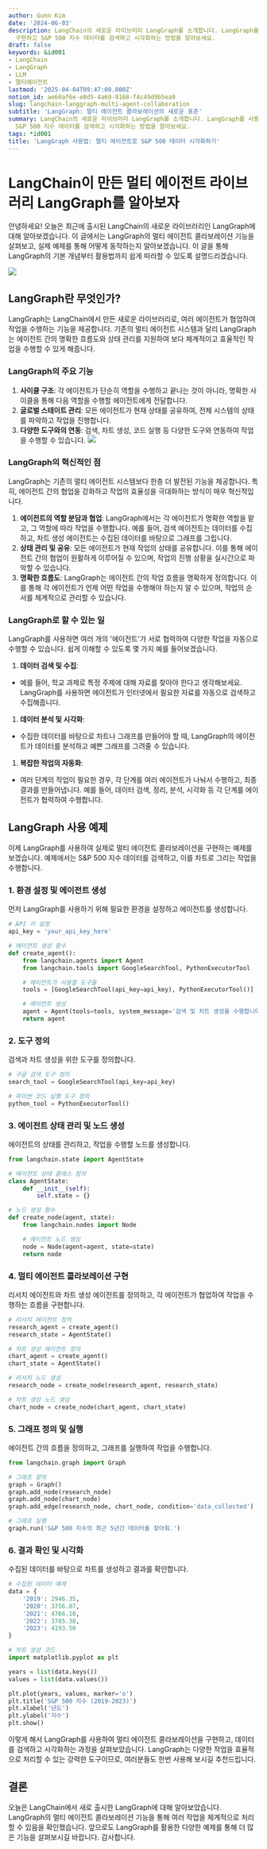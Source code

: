 ```yaml
---
author: Gunn Kim
date: '2024-06-03'
description: LangChain의 새로운 라이브러리 LangGraph를 소개합니다. LangGraph를 사용하여 멀티 에이전트 콜라보레이션을
  구현하고 S&P 500 지수 데이터를 검색하고 시각화하는 방법을 알아보세요.
draft: false
keywords: &id001
- LangChain
- LangGraph
- LLM
- 멀티에이전트
lastmod: '2025-04-04T09:47:00.000Z'
notion_id: ae60af6e-e8d5-4a69-9168-f4c49d9b5ea9
slug: langchain-langgraph-multi-agent-collaboration
subtitle: 'LangGraph: 멀티 에이전트 콜라보레이션의 새로운 표준'
summary: LangChain의 새로운 라이브러리 LangGraph를 소개합니다. LangGraph를 사용하여 멀티 에이전트 콜라보레이션을 구현하고
  S&P 500 지수 데이터를 검색하고 시각화하는 방법을 알아보세요.
tags: *id001
title: 'LangGraph 사용법: 멀티 에이전트로 S&P 500 데이터 시각화하기'
---
```


# LangChain이 만든 멀티 에이전트 라이브러리 LangGraph를 알아보자

안녕하세요! 오늘은 최근에 출시된 LangChain의 새로운 라이브러리인 LangGraph에 대해 알아보겠습니다. 이 글에서는 LangGraph의 멀티 에이전트 콜라보레이션 기능을 살펴보고, 실제 예제를 통해 어떻게 동작하는지 알아보겠습니다. 이 글을 통해 LangGraph의 기본 개념부터 활용법까지 쉽게 따라할 수 있도록 설명드리겠습니다.

![](https://prod-files-secure.s3.us-west-2.amazonaws.com/94f51666-273a-443d-bf89-42827b5b6876/fed4ecbe-e2cc-4b1a-8639-2644d21b4c37/Untitled.png?X-Amz-Algorithm=AWS4-HMAC-SHA256&X-Amz-Content-Sha256=UNSIGNED-PAYLOAD&X-Amz-Credential=ASIAZI2LB466Z4IPH7B6%2F20250622%2Fus-west-2%2Fs3%2Faws4_request&X-Amz-Date=20250622T034111Z&X-Amz-Expires=3600&X-Amz-Security-Token=IQoJb3JpZ2luX2VjEPj%2F%2F%2F%2F%2F%2F%2F%2F%2F%2FwEaCXVzLXdlc3QtMiJGMEQCIAgxm0Dbq88Qe3eY%2BGbpNuK2CWDj2Nk9JzLDIgSW6uEQAiBC2%2BTiTFwwHfeW2%2FGwSd3vabnhYAQxzOPJ9fvhNTNsEiqIBAjh%2F%2F%2F%2F%2F%2F%2F%2F%2F%2F8BEAAaDDYzNzQyMzE4MzgwNSIM3NukKmdIyKbE%2FvTmKtwDebXZOW1dNzGvaUppDSYmZghBGh1T4OJhzTfJsasNPXOHug88KxyNI0H54%2FUYMibUvo87MYALuOqpH5jwa%2FcEif07ISnMPiEOuWSK0lRxtBhklcqUHgnuDzaWwzKljDSfR%2FCShGXMCGTViQGd%2BtVWxFybQSLHcuRMhcUjNCRArbJoi08m5Fv3R4Okjocj20%2FSc6jFpaXtxlGn3ircqHgALaIQMbnvlZXWq4nocDOVLZmMvD0ekGFdvv5rlPQ6aXMe65uYyHwrGNKncZmbJpVck%2Fjuwz1boixZrZC%2FjymnXr5ZQUY74BIXunWCuy%2F0U8a%2BZFyK%2FZ786Gf4%2Fy62UBuP4jvvvHZJDQR5l5%2Fn3aYMzEx%2FVOC%2FzJbG0GgU5HyTH4f8Huoou2Qmp0QRlwPqiepo%2B41tAs0wPg2oIZfgEg9Mt2MlzG%2BKI%2FBlLhnG1DohIHu8NoONJ5S4WsFux6yiKTfZgrkPsuUXyKZsM7jrdBSQQesZ%2BullpJo2kw7ykEyROE8x3bOGGpoFc9lCD9esloxl3%2F22b77Kqg7bgGH6SPoAZXsLxZBo2E1TJab45DyspTZaoD%2F3IJUDkqRpEr0xz46SoyaJMMqUo6lMbELEPAoRi0zIhWUb80mNfY15s%2BswmIjdwgY6pgFrgFRW9wxrJvJntHN%2F%2BwHsB3FjiIz7srGio3WmA5E5ffjMTk3Nfb0F4yZZHz8G46papiTfDoUdSvhID9WAdAu5KIuZqUJKfD1YTSrsJd2MpOWmxE4ctKxYoX9Y5pDmGkw9tUHtTNdyUEYbL5jVNXd4cQOAcTbv88h2bWF58aiR5TFLGDT%2F9MCyt7%2FL9VLN30y7eCkdJbX%2FUIZxrtNnkLHWxglfckfv&X-Amz-Signature=be89a89631c4763a651cf4d0af29659dd46bd3c136727a210eb46ed98ab85098&X-Amz-SignedHeaders=host&x-amz-checksum-mode=ENABLED&x-id=GetObject)

## LangGraph란 무엇인가?

LangGraph는 LangChain에서 만든 새로운 라이브러리로, 여러 에이전트가 협업하여 작업을 수행하는 기능을 제공합니다. 기존의 멀티 에이전트 시스템과 달리 LangGraph는 에이전트 간의 명확한 흐름도와 상태 관리를 지원하여 보다 체계적이고 효율적인 작업을 수행할 수 있게 해줍니다.

### LangGraph의 주요 기능

1. **사이클 구조**: 각 에이전트가 단순히 역할을 수행하고 끝나는 것이 아니라, 명확한 사이클을 통해 다음 역할을 수행할 에이전트에게 전달합니다.
1. **글로벌 스테이트 관리**: 모든 에이전트가 현재 상태를 공유하여, 전체 시스템의 상태를 파악하고 작업을 진행합니다.
1. **다양한 도구와의 연동**: 검색, 차트 생성, 코드 실행 등 다양한 도구와 연동하여 작업을 수행할 수 있습니다.
![](https://prod-files-secure.s3.us-west-2.amazonaws.com/94f51666-273a-443d-bf89-42827b5b6876/d3ebb614-4ce4-4676-b5eb-de8883f890c6/Untitled.png?X-Amz-Algorithm=AWS4-HMAC-SHA256&X-Amz-Content-Sha256=UNSIGNED-PAYLOAD&X-Amz-Credential=ASIAZI2LB466Z4IPH7B6%2F20250622%2Fus-west-2%2Fs3%2Faws4_request&X-Amz-Date=20250622T034111Z&X-Amz-Expires=3600&X-Amz-Security-Token=IQoJb3JpZ2luX2VjEPj%2F%2F%2F%2F%2F%2F%2F%2F%2F%2FwEaCXVzLXdlc3QtMiJGMEQCIAgxm0Dbq88Qe3eY%2BGbpNuK2CWDj2Nk9JzLDIgSW6uEQAiBC2%2BTiTFwwHfeW2%2FGwSd3vabnhYAQxzOPJ9fvhNTNsEiqIBAjh%2F%2F%2F%2F%2F%2F%2F%2F%2F%2F8BEAAaDDYzNzQyMzE4MzgwNSIM3NukKmdIyKbE%2FvTmKtwDebXZOW1dNzGvaUppDSYmZghBGh1T4OJhzTfJsasNPXOHug88KxyNI0H54%2FUYMibUvo87MYALuOqpH5jwa%2FcEif07ISnMPiEOuWSK0lRxtBhklcqUHgnuDzaWwzKljDSfR%2FCShGXMCGTViQGd%2BtVWxFybQSLHcuRMhcUjNCRArbJoi08m5Fv3R4Okjocj20%2FSc6jFpaXtxlGn3ircqHgALaIQMbnvlZXWq4nocDOVLZmMvD0ekGFdvv5rlPQ6aXMe65uYyHwrGNKncZmbJpVck%2Fjuwz1boixZrZC%2FjymnXr5ZQUY74BIXunWCuy%2F0U8a%2BZFyK%2FZ786Gf4%2Fy62UBuP4jvvvHZJDQR5l5%2Fn3aYMzEx%2FVOC%2FzJbG0GgU5HyTH4f8Huoou2Qmp0QRlwPqiepo%2B41tAs0wPg2oIZfgEg9Mt2MlzG%2BKI%2FBlLhnG1DohIHu8NoONJ5S4WsFux6yiKTfZgrkPsuUXyKZsM7jrdBSQQesZ%2BullpJo2kw7ykEyROE8x3bOGGpoFc9lCD9esloxl3%2F22b77Kqg7bgGH6SPoAZXsLxZBo2E1TJab45DyspTZaoD%2F3IJUDkqRpEr0xz46SoyaJMMqUo6lMbELEPAoRi0zIhWUb80mNfY15s%2BswmIjdwgY6pgFrgFRW9wxrJvJntHN%2F%2BwHsB3FjiIz7srGio3WmA5E5ffjMTk3Nfb0F4yZZHz8G46papiTfDoUdSvhID9WAdAu5KIuZqUJKfD1YTSrsJd2MpOWmxE4ctKxYoX9Y5pDmGkw9tUHtTNdyUEYbL5jVNXd4cQOAcTbv88h2bWF58aiR5TFLGDT%2F9MCyt7%2FL9VLN30y7eCkdJbX%2FUIZxrtNnkLHWxglfckfv&X-Amz-Signature=ff611f0711d09e76588d812f3f5ba55c707b034fccc35acbb18f994e43948c84&X-Amz-SignedHeaders=host&x-amz-checksum-mode=ENABLED&x-id=GetObject)


### LangGraph의 혁신적인 점

LangGraph는 기존의 멀티 에이전트 시스템보다 한층 더 발전된 기능을 제공합니다. 특히, 에이전트 간의 협업을 강화하고 작업의 효율성을 극대화하는 방식이 매우 혁신적입니다.

1. **에이전트의 역할 분담과 협업**: LangGraph에서는 각 에이전트가 명확한 역할을 맡고, 그 역할에 따라 작업을 수행합니다. 예를 들어, 검색 에이전트는 데이터를 수집하고, 차트 생성 에이전트는 수집된 데이터를 바탕으로 그래프를 그립니다.
1. **상태 관리 및 공유**: 모든 에이전트가 현재 작업의 상태를 공유합니다. 이를 통해 에이전트 간의 협업이 원활하게 이루어질 수 있으며, 작업의 진행 상황을 실시간으로 파악할 수 있습니다.
1. **명확한 흐름도**: LangGraph는 에이전트 간의 작업 흐름을 명확하게 정의합니다. 이를 통해 각 에이전트가 언제 어떤 작업을 수행해야 하는지 알 수 있으며, 작업의 순서를 체계적으로 관리할 수 있습니다.
### LangGraph로 할 수 있는 일

LangGraph를 사용하면 여러 개의 '에이전트'가 서로 협력하여 다양한 작업을 자동으로 수행할 수 있습니다. 쉽게 이해할 수 있도록 몇 가지 예를 들어보겠습니다.

1. **데이터 검색 및 수집**:
- 예를 들어, 학교 과제로 특정 주제에 대해 자료를 찾아야 한다고 생각해보세요. LangGraph를 사용하면 에이전트가 인터넷에서 필요한 자료를 자동으로 검색하고 수집해줍니다.
1. **데이터 분석 및 시각화**:
- 수집한 데이터를 바탕으로 차트나 그래프를 만들어야 할 때, LangGraph의 에이전트가 데이터를 분석하고 예쁜 그래프를 그려줄 수 있습니다.
1. **복잡한 작업의 자동화**:
- 여러 단계의 작업이 필요한 경우, 각 단계를 여러 에이전트가 나눠서 수행하고, 최종 결과를 만들어냅니다. 예를 들어, 데이터 검색, 정리, 분석, 시각화 등 각 단계를 에이전트가 협력하여 수행합니다.
## LangGraph 사용 예제

이제 LangGraph를 사용하여 실제로 멀티 에이전트 콜라보레이션을 구현하는 예제를 보겠습니다. 예제에서는 S&P 500 지수 데이터를 검색하고, 이를 차트로 그리는 작업을 수행합니다.

### 1. 환경 설정 및 에이전트 생성

먼저 LangGraph를 사용하기 위해 필요한 환경을 설정하고 에이전트를 생성합니다.

```python
# API 키 설정
api_key = 'your_api_key_here'

# 에이전트 생성 함수
def create_agent():
    from langchain.agents import Agent
    from langchain.tools import GoogleSearchTool, PythonExecutorTool

    # 에이전트가 사용할 도구들
    tools = [GoogleSearchTool(api_key=api_key), PythonExecutorTool()]

    # 에이전트 생성
    agent = Agent(tools=tools, system_message='검색 및 차트 생성을 수행합니다.')
    return agent

```

### 2. 도구 정의

검색과 차트 생성을 위한 도구를 정의합니다.

```python
# 구글 검색 도구 정의
search_tool = GoogleSearchTool(api_key=api_key)

# 파이썬 코드 실행 도구 정의
python_tool = PythonExecutorTool()

```

### 3. 에이전트 상태 관리 및 노드 생성

에이전트의 상태를 관리하고, 작업을 수행할 노드를 생성합니다.

```python
from langchain.state import AgentState

# 에이전트 상태 클래스 정의
class AgentState:
    def __init__(self):
        self.state = {}

# 노드 생성 함수
def create_node(agent, state):
    from langchain.nodes import Node

    # 에이전트 노드 생성
    node = Node(agent=agent, state=state)
    return node

```

### 4. 멀티 에이전트 콜라보레이션 구현

리서치 에이전트와 차트 생성 에이전트를 정의하고, 각 에이전트가 협업하여 작업을 수행하는 흐름을 구현합니다.

```python
# 리서치 에이전트 정의
research_agent = create_agent()
research_state = AgentState()

# 차트 생성 에이전트 정의
chart_agent = create_agent()
chart_state = AgentState()

# 리서치 노드 생성
research_node = create_node(research_agent, research_state)

# 차트 생성 노드 생성
chart_node = create_node(chart_agent, chart_state)

```

### 5. 그래프 정의 및 실행

에이전트 간의 흐름을 정의하고, 그래프를 실행하여 작업을 수행합니다.

```python
from langchain.graph import Graph

# 그래프 정의
graph = Graph()
graph.add_node(research_node)
graph.add_node(chart_node)
graph.add_edge(research_node, chart_node, condition='data_collected')

# 그래프 실행
graph.run('S&P 500 지수의 최근 5년간 데이터를 찾아줘.')

```

### 6. 결과 확인 및 시각화

수집된 데이터를 바탕으로 차트를 생성하고 결과를 확인합니다.

```python
# 수집된 데이터 예제
data = {
    '2019': 2946.35,
    '2020': 3756.07,
    '2021': 4766.18,
    '2022': 3785.38,
    '2023': 4193.50
}

# 차트 생성 코드
import matplotlib.pyplot as plt

years = list(data.keys())
values = list(data.values())

plt.plot(years, values, marker='o')
plt.title('S&P 500 지수 (2019-2023)')
plt.xlabel('년도')
plt.ylabel('지수')
plt.show()

```

이렇게 해서 LangGraph를 사용하여 멀티 에이전트 콜라보레이션을 구현하고, 데이터를 검색하고 시각화하는 과정을 살펴보았습니다. LangGraph는 다양한 작업을 효율적으로 처리할 수 있는 강력한 도구이므로, 여러분들도 한번 사용해 보시길 추천드립니다.

## 결론

오늘은 LangChain에서 새로 출시한 LangGraph에 대해 알아보았습니다. LangGraph의 멀티 에이전트 콜라보레이션 기능을 통해 여러 작업을 체계적으로 처리할 수 있음을 확인했습니다. 앞으로도 LangGraph를 활용한 다양한 예제를 통해 더 많은 기능을 살펴보시길 바랍니다. 감사합니다.

